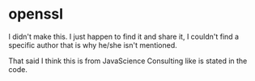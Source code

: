 # openssl

I didn't make this.
I just happen to find it and share it, I couldn't find a specific author that is why he/she isn't mentioned.

That said I think this is from JavaScience Consulting like is stated in the code.
